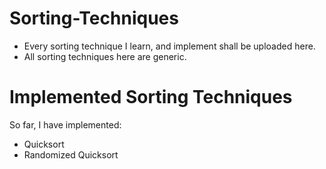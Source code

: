 # Sorting-Techniques
- Every sorting technique I learn, and implement shall be uploaded here.
- All sorting techniques here are generic.

# Implemented Sorting Techniques
So far, I have implemented:
  - Quicksort
  - Randomized Quicksort
